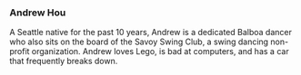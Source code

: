 ### Andrew Hou

A Seattle native for the past 10 years, Andrew is a dedicated Balboa dancer who also sits on the board of the Savoy Swing Club, a swing dancing non-profit organization. Andrew loves Lego, is bad at computers, and has a car that frequently breaks down.
